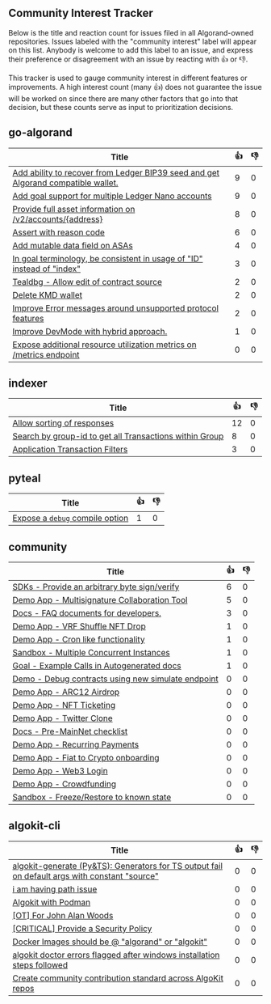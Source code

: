 
Community Interest Tracker
----------------------

Below is the title and reaction count for issues filed in all Algorand-owned repositories. Issues labeled with the "community interest" label will appear on this list. Anybody is welcome to add this label to an issue, and express their preference or disagreement with an issue by reacting with :+1: or :-1:.

This tracker is used to gauge community interest in different features or improvements. A high interest count (many :+1:) does not guarantee the issue will be worked on since there are many other factors that go into that decision, but these counts serve as input to prioritization decisions.

## go-algorand
| Title | :+1: | :-1: |
| ----- | -- | ---- |
| [Add ability to recover from Ledger BIP39 seed and get Algorand compatible wallet.](https://github.com/algorand/go-algorand/issues/2124) | 9 | 0 |
| [Add goal support for multiple Ledger Nano accounts ](https://github.com/algorand/go-algorand/issues/1930) | 9 | 0 |
| [Provide full asset information on /v2/accounts/{address}](https://github.com/algorand/go-algorand/issues/5250) | 8 | 0 |
| [Assert with reason code](https://github.com/algorand/go-algorand/issues/3013) | 6 | 0 |
| [Add mutable data field on ASAs](https://github.com/algorand/go-algorand/issues/5264) | 4 | 0 |
| [In goal terminology, be consistent in usage of "ID" instead of "index" ](https://github.com/algorand/go-algorand/issues/3671) | 3 | 0 |
| [Tealdbg - Allow edit of contract source](https://github.com/algorand/go-algorand/issues/3302) | 2 | 0 |
| [Delete KMD wallet](https://github.com/algorand/go-algorand/issues/3249) | 2 | 0 |
| [Improve Error messages around unsupported protocol features](https://github.com/algorand/go-algorand/issues/2186) | 2 | 0 |
| [Improve DevMode with hybrid approach.](https://github.com/algorand/go-algorand/issues/2770) | 1 | 0 |
| [Expose additional resource utilization metrics on /metrics endpoint](https://github.com/algorand/go-algorand/issues/5097) | 0 | 0 |

## indexer
| Title | :+1: | :-1: |
| ----- | -- | ---- |
| [Allow sorting of responses](https://github.com/algorand/indexer/issues/389) | 12 | 0 |
| [Search by group-id to get all Transactions within Group](https://github.com/algorand/indexer/issues/135) | 8 | 0 |
| [Application Transaction Filters](https://github.com/algorand/indexer/issues/809) | 3 | 0 |

## pyteal
| Title | :+1: | :-1: |
| ----- | -- | ---- |
| [Expose a `debug` compile option](https://github.com/algorand/pyteal/issues/282) | 1 | 0 |

## community
| Title | :+1: | :-1: |
| ----- | -- | ---- |
| [SDKs - Provide an arbitrary byte sign/verify](https://github.com/algorand-devrel/community/issues/10) | 6 | 0 |
| [Demo App - Multisignature Collaboration Tool](https://github.com/algorand-devrel/community/issues/14) | 5 | 0 |
| [Docs - FAQ documents for developers. ](https://github.com/algorand-devrel/community/issues/28) | 3 | 0 |
| [Demo App -  VRF Shuffle NFT Drop](https://github.com/algorand-devrel/community/issues/24) | 1 | 0 |
| [Demo App - Cron like functionality](https://github.com/algorand-devrel/community/issues/15) | 1 | 0 |
| [Sandbox - Multiple Concurrent Instances](https://github.com/algorand-devrel/community/issues/4) | 1 | 0 |
| [Goal - Example Calls in Autogenerated docs](https://github.com/algorand-devrel/community/issues/1) | 1 | 0 |
| [Demo - Debug contracts using new simulate endpoint](https://github.com/algorand-devrel/community/issues/34) | 0 | 0 |
| [Demo App - ARC12 Airdrop](https://github.com/algorand-devrel/community/issues/33) | 0 | 0 |
| [Demo App - NFT Ticketing](https://github.com/algorand-devrel/community/issues/32) | 0 | 0 |
| [Demo App - Twitter Clone](https://github.com/algorand-devrel/community/issues/30) | 0 | 0 |
| [Docs - Pre-MainNet checklist](https://github.com/algorand-devrel/community/issues/29) | 0 | 0 |
| [Demo App - Recurring Payments](https://github.com/algorand-devrel/community/issues/26) | 0 | 0 |
| [Demo App - Fiat to Crypto onboarding](https://github.com/algorand-devrel/community/issues/25) | 0 | 0 |
| [Demo App - Web3 Login](https://github.com/algorand-devrel/community/issues/23) | 0 | 0 |
| [Demo App - Crowdfunding](https://github.com/algorand-devrel/community/issues/22) | 0 | 0 |
| [Sandbox - Freeze/Restore to known state](https://github.com/algorand-devrel/community/issues/3) | 0 | 0 |

## algokit-cli
| Title | :+1: | :-1: |
| ----- | -- | ---- |
| [algokit-generate (Py&TS): Generators for TS output fail on default args with constant "source"](https://github.com/algorandfoundation/algokit-cli/issues/285) | 0 | 0 |
| [i am having path issue ](https://github.com/algorandfoundation/algokit-cli/issues/272) | 0 | 0 |
| [Algokit with Podman](https://github.com/algorandfoundation/algokit-cli/issues/271) | 0 | 0 |
| [[OT] For John Alan Woods](https://github.com/algorandfoundation/algokit-cli/issues/263) | 0 | 0 |
| [[CRITICAL] Provide a Security Policy](https://github.com/algorandfoundation/algokit-cli/issues/233) | 0 | 0 |
| [Docker Images should be @ "algorand" or "algokit"](https://github.com/algorandfoundation/algokit-cli/issues/230) | 0 | 0 |
| [algokit doctor errors flagged after windows installation steps followed](https://github.com/algorandfoundation/algokit-cli/issues/228) | 0 | 0 |
| [Create community contribution standard across AlgoKit repos](https://github.com/algorandfoundation/algokit-cli/issues/11) | 0 | 0 |
